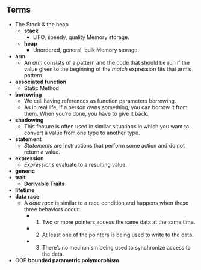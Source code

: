 ## Terms
- The Stack & the heap
  - **stack**
    - LIFO, speedy, quality Memory storage.
  - **heap**
    - Unordered, general, bulk Memory storage.
- **arm**
  - An *arm* consists of a pattern and the code that should be run if the value given to the beginning of the *match* expression fits that arm’s pattern.
- **associated function**
  - Static Method
- **borrowing**
  - We call having references as function parameters borrowing. 
  - As in real life, if a person owns something, you can borrow it from them. When you’re done, you have to give it back.
- **shadowing**
  - This feature is often used in similar situations in which you want to convert a value from one type to another type.
- **statement**
  - *Statements* are instructions that perform some action and do not return a value.
- **expression**
  - *Expressions* evaluate to a resulting value.
- **generic**
- **trait**
  - **Derivable Traits**
- **lifetime**
- **data race**
  - A *data race* is similar to a race condition and happens when these three behaviors occur:
    - 1. Two or more pointers access the same data at the same time.
    - 2. At least one of the pointers is being used to write to the data.
    - 3. There’s no mechanism being used to synchronize access to the data.
- OOP
  **bounded parametric polymorphism**

